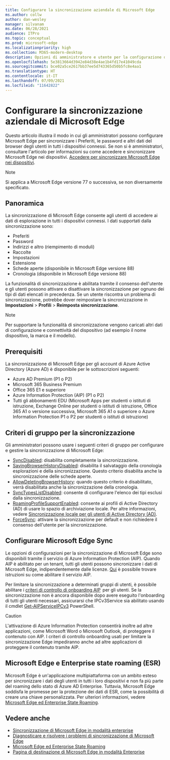 ```yaml
---
title: Configurare la sincronizzazione aziendale di Microsoft Edge
ms.author: collw
author: dan-wesley
manager: silvanam
ms.date: 06/28/2021
audience: ITPro
ms.topic: conceptual
ms.prod: microsoft-edge
ms.localizationpriority: high
ms.collection: M365-modern-desktop
description: Opzioni di amministratore e utente per la configurazione di Microsoft Edge per la sincronizzazione di preferiti, password e altri dati del browser.
ms.openlocfilehash: 5e3813664d3942e84d38e4ae1b4fd17e41049cda
ms.sourcegitcommit: bce02a5ce2617bb37ee5d743365d50b5fc8e4aa1
ms.translationtype: HT
ms.contentlocale: it-IT
ms.lasthandoff: 07/09/2021
ms.locfileid: "11642822"
---
```

# <a name="configure-microsoft-edge-enterprise-sync"></a>Configurare la sincronizzazione aziendale di Microsoft Edge

Questo articolo illustra il modo in cui gli amministratori possono configurare Microsoft Edge per sincronizzare i Preferiti, le password e altri dati del browser degli utenti in tutti i dispositivi connessi. Se non si è amministratori, consultare l'articolo per informazioni su come accedere e sincronizzare Microsoft Edge nei dispositivi. [Accedere per sincronizzare Microsoft Edge nei dispositivi](https://support.microsoft.com/microsoft-edge/sign-in-to-sync-microsoft-edge-across-devices-e6ffa79b-ed52-aa32-47e2-5d5597fe4674).

> [!NOTE]
> Si applica a Microsoft Edge versione 77 o successiva, se non diversamente specificato.

## <a name="overview"></a>Panoramica

La sincronizzazione di Microsoft Edge consente agli utenti di accedere ai dati di esplorazione in tutti i dispositivi connessi. I dati supportati dalla sincronizzazione sono:

- Preferiti
- Password
- Indirizzi e altro (riempimento di moduli)
- Raccolte
- Impostazioni
- Estensione
- Schede aperte (disponibile in Microsoft Edge versione 88)
- Cronologia (disponibile in Microsoft Edge versione 88)

La funzionalità di sincronizzazione è abilitata tramite il consenso dell'utente e gli utenti possono attivare o disattivare la sincronizzazione per ognuno dei tipi di dati elencati in precedenza. Se un utente riscontra un problema di sincronizzazione, potrebbe dover reimpostare la sincronizzazione in **Impostazioni** > **Profili** > **Reimposta sincronizzazione**.

> [!NOTE]
> Per supportare la funzionalità di sincronizzazione vengono caricati altri dati di configurazione e connettività del dispositivo (ad esempio il nome dispositivo, la marca e il modello).

## <a name="prerequisites"></a>Prerequisiti

La sincronizzazione di Microsoft Edge per gli account di Azure Active Directory (Azure AD) è disponibile per le sottoscrizioni seguenti:

- Azure AD Premium (P1 o P2)
- Microsoft 365 Business Premium
- Office 365 E1 e superiore
- Azure Information Protection (AIP) (P1 o P2)
- Tutti gli abbonamenti EDU (Microsoft Apps per studenti o istituti di istruzione, Exchange Online per studenti o istituti di istruzione, Office 365 A1 o versione successiva, Microsoft 365 A1 o superiore o Azure Information Protection P1 o P2 per studenti o istituti di istruzione)

## <a name="sync-group-policies"></a>Criteri di gruppo per la sincronizzazione

Gli amministratori possono usare i seguenti criteri di gruppo per configurare e gestire la sincronizzazione di Microsoft Edge:

- [SyncDisabled](./microsoft-edge-policies.md#syncdisabled): disabilita completamente la sincronizzazione.
- [SavingBrowserHistoryDisabled](./microsoft-edge-policies.md#savingbrowserhistorydisabled): disabilita il salvataggio della cronologia esplorazioni e della sincronizzazione. Questo criterio disabilita anche la sincronizzazione delle schede aperte.
- [AllowDeletingBrowserHistory](./microsoft-edge-policies.md#allowdeletingbrowserhistory): quando questo criterio è disabilitato, verrà disabilitata anche la sincronizzazione della cronologia.
- [SyncTypesListDisabled](./microsoft-edge-policies.md#synctypeslistdisabled): consente di configurare l'elenco dei tipi esclusi dalla sincronizzazione.
- [RoamingProfileSupportEnabled](./microsoft-edge-policies.md#roamingprofilesupportenabled): consente ai profili di Active Directory (AD) di usare lo spazio di archiviazione locale. Per altre informazioni, vedere [Sincronizzazione locale per gli utenti di Active Directory (AD)](./microsoft-edge-on-premises-sync.md).
- [ForceSync](/deployedge/microsoft-edge-policies#forcesync): attivare la sincronizzazione per default e non richiedere il consenso dell'utente per la sincronizzazione.  

## <a name="configure-microsoft-edge-sync"></a>Configurare Microsoft Edge Sync

Le opzioni di configurazioni per la sincronizzazione di Microsoft Edge sono disponibili tramite il servizio di Azure Information Protection (AIP). Quando AIP è abilitato per un tenant, tutti gli utenti possono sincronizzare i dati di Microsoft Edge, indipendentemente dalle licenze. [Qui](/azure/information-protection/activate-office365) è possibile trovare istruzioni su come abilitare il servizio AIP.

Per limitare la sincronizzazione a determinati gruppi di utenti, è possibile abilitare i [criteri di controllo di onboarding AIP](/powershell/module/aipservice/set-aipserviceonboardingcontrolpolicy?preserve-view=true&view=azureipps)  per gli utenti. Se la sincronizzazione non è ancora disponibile dopo avere eseguito l'onboarding di tutti gli utenti necessari, assicurarsi che IPCv3Service sia abilitato usando il cmdlet [Get-AIPServiceIPCv3](/powershell/module/aipservice/get-aipserviceipcv3?preserve-view=true&view=azureipps) PowerShell.

> [!CAUTION]
> L'attivazione di Azure Information Protection consentirà inoltre ad altre applicazioni, come Microsoft Word o Microsoft Outlook, di proteggere il contenuto con AIP. I criteri di controllo onboarding usati per limitare la sincronizzazione Edge impediranno anche ad altre applicazioni di proteggere il contenuto tramite AIP.

## <a name="microsoft-edge-and-enterprise-state-roaming-esr"></a>Microsoft Edge e Enterprise state roaming (ESR)

Microsoft Edge è un'applicazione multipiattaforma con un ambito esteso per sincronizzare i dati degli utenti in tutti i loro dispositivi e non fa più parte del roaming dello stato di Azure AD Enterprise. Tuttavia, Microsoft Edge soddisfa le promesse per la protezione dei dati di ESR, come la possibilità di creare una chiave personalizzata. Per ulteriori informazioni, vedere [Microsoft Edge ed Enterprise State Roaming](microsoft-edge-enterprise-state-roaming.md).

## <a name="see-also"></a>Vedere anche

- [Sincronizzazione di Microsoft Edge in modalità enterprise](microsoft-edge-enterprise-sync.md)
- [Diagnosticare e risolvere i problemi di sincronizzazione di Microsoft Edge](microsoft-edge-troubleshoot-enterprise-sync.md)
- [Microsoft Edge ed Enterprise State Roaming](microsoft-edge-enterprise-state-roaming.md)
- [Pagina di destinazione di Microsoft Edge in modalità Enterprise](https://aka.ms/EdgeEnterprise)